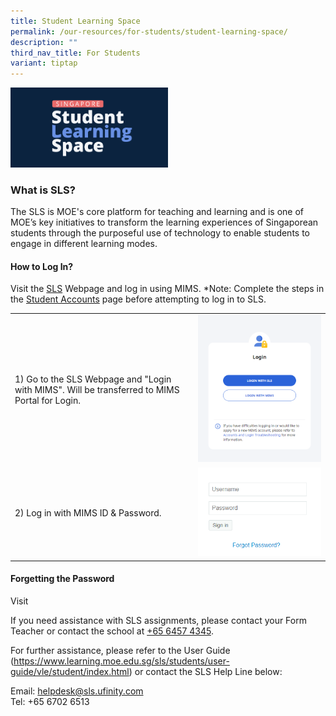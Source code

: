 ```yaml
---
title: Student Learning Space
permalink: /our-resources/for-students/student-learning-space/
description: ""
third_nav_title: For Students
variant: tiptap
---
```

<div class="isomer-image-wrapper">
<img style="width: 50%;" height="auto" width="100%" alt="" src="/images/For Students/SLS logo.png">
</div>
<h3>What is SLS?</h3>
<p>The SLS is MOE's core platform for teaching and learning and is one of
MOE’s key initiatives to transform the learning experiences of Singaporean
students through the purposeful use of technology to enable students to
engage in different learning modes.</p>
<h4>How to Log In?</h4>
<p>Visit the <a href="https://vle.learning.moe.edu.sg/login" rel="noopener noreferrer nofollow" target="_blank">SLS</a> Webpage
and log in using MIMS. *Note: Complete the steps in the <a href="/our-resources/for-students/student-accounts/" rel="noopener noreferrer nofollow" target="_blank">Student Accounts</a> page
before attempting to log in to SLS.</p>
<table>
<tbody>
<tr>
<td rowspan="1" colspan="1">
<p>1) Go to the SLS Webpage and "Login with MIMS". Will be transferred to
MIMS Portal for Login.</p>
</td>
<td rowspan="1" colspan="1">
<div class="isomer-image-wrapper">
<img style="width: 100%" height="auto" width="100%" alt="" src="/images/For Students/Screenshot_2024_02_06_101005.png">
</div>
</td>
</tr>
<tr>
<td rowspan="1" colspan="1">
<p>2) Log in with MIMS ID &amp; Password.</p>
</td>
<td rowspan="1" colspan="1">
<div class="isomer-image-wrapper">
<img style="width: 100%" height="auto" width="100%" alt="" src="/images/For Students/Screenshot_2024_02_05_134725.png">
</div>
</td>
</tr>
</tbody>
</table>
<h4>Forgetting the Password</h4>
<p>Visit</p>
<p></p>
<p>If you need assistance with SLS assignments, please contact your Form
Teacher or contact the school at <a href="tel:+6564574345" rel="noopener noreferrer nofollow" target="_blank">+65 6457 4345</a>.</p>
<p>For further assistance, please refer to the User Guide (<a href="https://www.learning.moe.edu.sg/sls/students/user-guide/vle/student/index.html" rel="noopener noreferrer nofollow" target="_blank">https://www.learning.moe.edu.sg/sls/students/user-guide/vle/student/index.html</a>)
or contact the SLS Help Line below:</p>
<p>Email:&nbsp;<a href="helpdesk@sls.ufinity.com" rel="noopener noreferrer nofollow" target="_blank">helpdesk@sls.ufinity.com </a>
<br>Tel: +65 6702 6513</p>